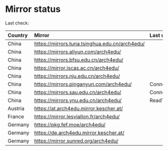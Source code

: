 <script src="./time.js"></script>
# Mirror status
Last check: <script type="text/javascript">localize(1678109332.5866623);</script>

|Country|Mirror|Last update|
|:------|:-----|:----------|
|China|https://mirrors.tuna.tsinghua.edu.cn/arch4edu/|<script type="text/javascript">localize(1678084479);</script>|
|China|https://mirrors.aliyun.com/arch4edu/|<script type="text/javascript">localize(1677997980);</script>|
|China|https://mirrors.bfsu.edu.cn/arch4edu/|<script type="text/javascript">localize(1678084479);</script>|
|China|https://mirror.iscas.ac.cn/arch4edu/|<script type="text/javascript">localize(1678084479);</script>|
|China|https://mirrors.nju.edu.cn/arch4edu/|<script type="text/javascript">localize(1678084479);</script>|
|China|https://mirrors.pinganyun.com/arch4edu/|ConnectionError|
|China|https://mirrors.sau.edu.cn/arch4edu/|ConnectionError|
|China|https://mirrors.ynu.edu.cn/arch4edu/|ReadTimeout|
|Austria|https://at.arch4edu.mirror.kescher.at/|<script type="text/javascript">localize(1678084479);</script>|
|France|https://mirror.lesviallon.fr/arch4edu/|<script type="text/javascript">localize(1678084479);</script>|
|Germany|https://pkg.fef.moe/arch4edu/|<script type="text/javascript">localize(1678084479);</script>|
|Germany|https://de.arch4edu.mirror.kescher.at/|<script type="text/javascript">localize(1678084479);</script>|
|Germany|https://mirror.sunred.org/arch4edu/|<script type="text/javascript">localize(1678084479);</script>|

<script src="./tablefilter/tablefilter.js"></script>
<script src="./table.js"></script>